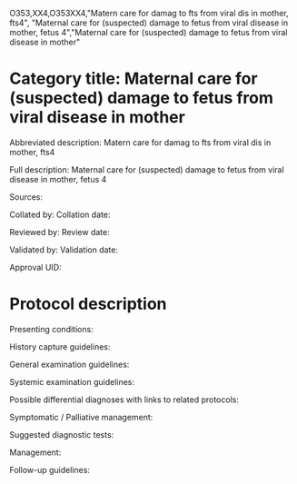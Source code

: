 O353,XX4,O353XX4,"Matern care for damag to fts from viral dis in mother, fts4", "Maternal care for (suspected) damage to fetus from viral disease in mother, fetus 4","Maternal care for (suspected) damage to fetus from viral disease in mother"
# Category title: Maternal care for (suspected) damage to fetus from viral disease in mother

Abbreviated description: Matern care for damag to fts from viral dis in mother, fts4

Full description: Maternal care for (suspected) damage to fetus from viral disease in mother, fetus 4

Sources:

Collated by:
Collation date:

Reviewed by:
Review date:

Validated by:
Validation date:

Approval UID:

# Protocol description

Presenting conditions:

History capture guidelines:

General examination guidelines:

Systemic examination guidelines:

Possible differential diagnoses with links to related protocols:

Symptomatic / Palliative management:

Suggested diagnostic tests:

Management:

Follow-up guidelines:
